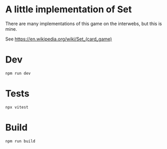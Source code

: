 # A little implementation of Set

There are many implementations of this game on the interwebs, but this is mine.

See https://en.wikipedia.org/wiki/Set_(card_game)

# Dev

```shell
npm run dev
```

# Tests

```shell
npx vitest
```

# Build

```shell
npm run build
```